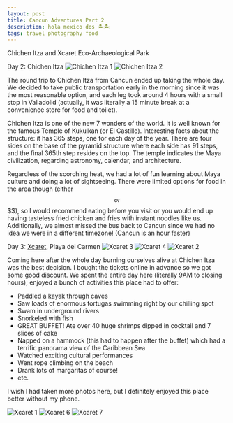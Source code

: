 ```yaml
---
layout: post
title: Cancun Adventures Part 2
description: hola mexico dos 🏝️🏝️
tags: travel photography food  
---
```


Chichen Itza and Xcaret Eco-Archaeological Park

Day 2: Chichen Itza
![Chichen Itza 1](/images/chichenitza-1.jpg)
![Chichen Itza 2](/images/chichenitza-2.jpg)

The round trip to Chichen Itza from Cancun ended up taking the whole day. We decided to take public transportation early in the morning since it was the most reasonable option, and each leg took around 4 hours with a small stop in Valladolid (actually, it was literally a 15 minute break at a convenience store for food and toilet).

Chichen Itza is one of the new 7 wonders of the world. It is well known for the famous Temple of Kukulkan (or El Castillo). Interesting facts about the structure: it has 365 steps, one for each day of the year. There are four sides on the base of the pyramid structure where each side has 91 steps, and the final 365th step resides on the top. The temple indicates the Maya civilization, regarding astronomy, calendar, and architecture.

Regardless of the scorching heat, we had a lot of fun learning about Maya culture and doing a lot of sightseeing. There were limited options for food in the area though (either $$ or $$$$), so I would recommend eating before you visit or you would end up having tasteless fried chicken and fries with instant noodles like us. Additionally, we almost missed the bus back to Cancun since we had no idea we were in a different timezone! (Cancun is an hour faster)


Day 3: [Xcaret](http://www.xcaret.com/), Playa del Carmen
![Xcaret 3](/images/xcaret-3.jpg)
![Xcaret 4](/images/xcaret-4.jpg)
![Xcaret 2](/images/xcaret-2.jpg)

Coming here after the whole day burning ourselves alive at Chichen Itza was the best decision. I bought the tickets online in advance so we got some good discount. We spent the entire day here (literally 9AM to closing hours); enjoyed a bunch of activities this place had to offer:
* Paddled a kayak through caves
* Saw loads of enormous tortugas swimming right by our chilling spot
* Swam in underground rivers
* Snorkeled with fish
* GREAT BUFFET! Ate over 40 huge shrimps dipped in cocktail and 7 slices of cake
* Napped on a hammock (this had to happen after the buffet) which had a terrific panorama view of the Caribbean Sea
* Watched exciting cultural performances
* Went rope climbing on the beach
* Drank lots of margaritas of course!
* etc.

I wish I had taken more photos here, but I definitely enjoyed this place better without my phone.

![Xcaret 1](/images/xcaret-1.jpg)
![Xcaret 6](/images/xcaret-6.jpg)
![Xcaret 7](/images/xcaret-7.jpg)
